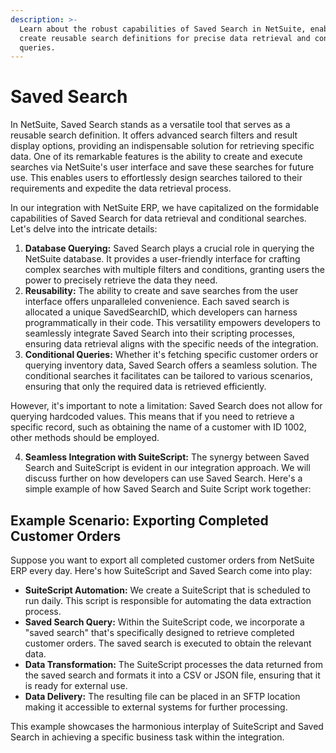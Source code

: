 ```yaml
---
description: >-
  Learn about the robust capabilities of Saved Search in NetSuite, enabling users to
  create reusable search definitions for precise data retrieval and conditional
  queries.
---
```


# Saved Search

In NetSuite, Saved Search stands as a versatile tool that serves as a reusable search definition. It offers advanced search filters and result display options, providing an indispensable solution for retrieving specific data. One of its remarkable features is the ability to create and execute searches via NetSuite's user interface and save these searches for future use. This enables users to effortlessly design searches tailored to their requirements and expedite the data retrieval process.

In our integration with NetSuite ERP, we have capitalized on the formidable capabilities of Saved Search for data retrieval and conditional searches. Let's delve into the intricate details:

1. **Database Querying:** Saved Search plays a crucial role in querying the NetSuite database. It provides a user-friendly interface for crafting complex searches with multiple filters and conditions, granting users the power to precisely retrieve the data they need.
2. **Reusability:** The ability to create and save searches from the user interface offers unparalleled convenience. Each saved search is allocated a unique SavedSearchID, which developers can harness programmatically in their code. This versatility empowers developers to seamlessly integrate Saved Search into their scripting processes, ensuring data retrieval aligns with the specific needs of the integration.
3. **Conditional Queries:** Whether it's fetching specific customer orders or querying inventory data, Saved Search offers a seamless solution. The conditional searches it facilitates can be tailored to various scenarios, ensuring that only the required data is retrieved efficiently.

However, it's important to note a limitation: Saved Search does not allow for querying hardcoded values. This means that if you need to retrieve a specific record, such as obtaining the name of a customer with ID 1002, other methods should be employed.

4. **Seamless Integration with SuiteScript:** The synergy between Saved Search and SuiteScript is evident in our integration approach. We will discuss further on how developers can use Saved Search. Here's a simple example of how Saved Search and Suite Script work together:

## Example Scenario: Exporting Completed Customer Orders

Suppose you want to export all completed customer orders from NetSuite ERP every day. Here's how SuiteScript and Saved Search come into play:

* **SuiteScript Automation:** We create a SuiteScript that is scheduled to run daily. This script is responsible for automating the data extraction process.
* **Saved Search Query:** Within the SuiteScript code, we incorporate a "saved search" that's specifically designed to retrieve completed customer orders. The saved search is executed to obtain the relevant data.
* **Data Transformation:** The SuiteScript processes the data returned from the saved search and formats it into a CSV or JSON file, ensuring that it is ready for external use.
* **Data Delivery:** The resulting file can be placed in an SFTP location making it accessible to external systems for further processing.

This example showcases the harmonious interplay of SuiteScript and Saved Search in achieving a specific business task within the integration.
